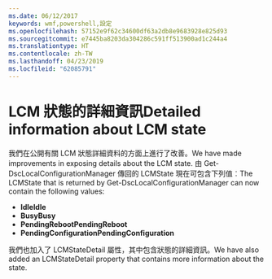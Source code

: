 ```yaml
---
ms.date: 06/12/2017
keywords: wmf,powershell,設定
ms.openlocfilehash: 57152e9f62c34600df63a2db8e9683928e825d93
ms.sourcegitcommit: e7445ba8203da304286c591ff513900ad1c244a4
ms.translationtype: HT
ms.contentlocale: zh-TW
ms.lasthandoff: 04/23/2019
ms.locfileid: "62085791"
---
```

# <a name="detailed-information-about-lcm-state"></a><span data-ttu-id="d7e79-102">LCM 狀態的詳細資訊</span><span class="sxs-lookup"><span data-stu-id="d7e79-102">Detailed information about LCM state</span></span>

<span data-ttu-id="d7e79-103">我們在公開有關 LCM 狀態詳細資料的方面上進行了改善。</span><span class="sxs-lookup"><span data-stu-id="d7e79-103">We have made improvements in exposing details about the LCM state.</span></span> <span data-ttu-id="d7e79-104">由 Get-DscLocalConfigurationManager 傳回的 LCMState 現在可包含下列值︰</span><span class="sxs-lookup"><span data-stu-id="d7e79-104">The LCMState that is returned by Get-DscLocalConfigurationManager can now contain the following values:</span></span>

* <span data-ttu-id="d7e79-105">**Idle**</span><span class="sxs-lookup"><span data-stu-id="d7e79-105">**Idle**</span></span>
* <span data-ttu-id="d7e79-106">**Busy**</span><span class="sxs-lookup"><span data-stu-id="d7e79-106">**Busy**</span></span>
* <span data-ttu-id="d7e79-107">**PendingReboot**</span><span class="sxs-lookup"><span data-stu-id="d7e79-107">**PendingReboot**</span></span>
* <span data-ttu-id="d7e79-108">**PendingConfiguration**</span><span class="sxs-lookup"><span data-stu-id="d7e79-108">**PendingConfiguration**</span></span>

<span data-ttu-id="d7e79-109">我們也加入了 LCMStateDetail 屬性，其中包含狀態的詳細資訊。</span><span class="sxs-lookup"><span data-stu-id="d7e79-109">We have also added an LCMStateDetail property that contains more information about the state.</span></span>
